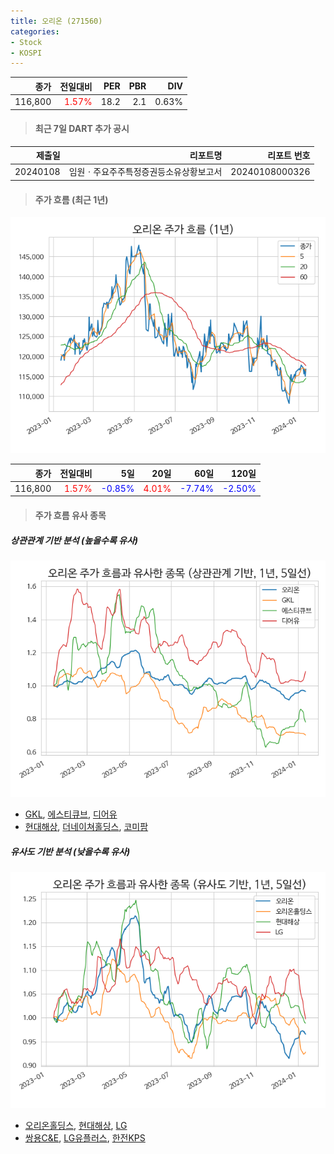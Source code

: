 ```yaml
---
title: 오리온 (271560)
categories:
- Stock
- KOSPI
---
```


|종가|전일대비|PER|PBR|DIV|
|---:|-------:|--:|--:|--:|
|116,800|<span style="color: red">1.57%</span>|18.2|2.1|0.63%|

<!-- more -->

> #### 최근 7일 DART 추가 공시

|제출일|리포트명|리포트 번호|
|-----:|-------:|----------:|
|20240108|임원ㆍ주요주주특정증권등소유상황보고서|20240108000326|

> #### 주가 흐름 (최근 1년)

![271560](/assets/images/stock/271560.png)

|종가|전일대비|5일|20일|60일|120일|
|---:|-------:|--:|---:|---:|----:|
|116,800|<span style="color: red">1.57%</span>|<span style="color: blue">-0.85%</span>|<span style="color: red">4.01%</span>|<span style="color: blue">-7.74%</span>|<span style="color: blue">-2.50%</span>|

> #### 주가 흐름 유사 종목

##### 상관관계 기반 분석 (높을수록 유사)
![271560](/assets/images/stock/271560_corr.png)
- [GKL](/114090/), [에스티큐브](/052020/), [디어유](/376300/)
- [현대해상](/001450/), [더네이쳐홀딩스](/298540/), [코미팜](/041960/)

##### 유사도 기반 분석 (낮을수록 유사)	
![271560](/assets/images/stock/271560_sim.png)
- [오리온홀딩스](/001800/), [현대해상](/001450/), [LG](/003550/)
- [쌍용C&E](/003410/), [LG유플러스](/032640/), [한전KPS](/051600/)